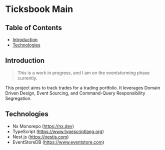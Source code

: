 # Ticksbook Main

## Table of Contents
* [Introduction](#introduction)
* [Technologies](#technologies)

## Introduction
> This is a work in progress, and I am on the eventstorming phase currently.

This project aims to track trades for a trading portfolio. It leverages Domain Driven Design, Event Sourcing, and Command-Query Responsibility Segregation.

## Technologies
- Nx Monorepo (https://nx.dev)
- TypeScript (https://www.typescriptlang.org)
- Nest.js (https://nestjs.com)
- EventStoreDB (https://www.eventstore.com)
